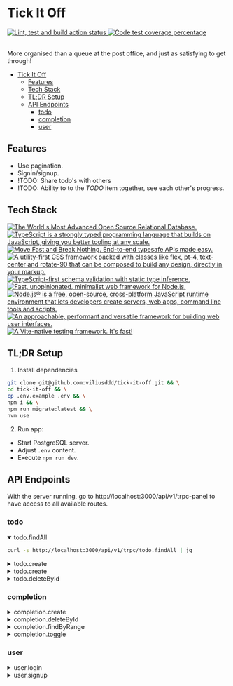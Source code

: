 # Tick It Off

<div align="left">
  <a href="https://github.com/viliusddd/tick-it-off/actions/workflows/deploy.yaml">
    <img
      title="Lint, test and build action status"
      src="https://github.com/viliusddd/tick-it-off/actions/workflows/deploy.yaml/badge.svg"
    >
  </a>
  <a href="https://codecov.io/gh/viliusddd/tick-it-off" >
    <img
      title="Code test coverage percentage"
      src="https://codecov.io/gh/viliusddd/tick-it-off/graph/badge.svg?token=6Flp5F3ty0"
    >
  </a>
</div><br>

More organised than a queue at the post office, and just as satisfying to get through!

- [Tick It Off](#tick-it-off)
  - [Features](#features)
  - [Tech Stack](#tech-stack)
  - [TL;DR Setup](#tldr-setup)
  - [API Endpoints](#api-endpoints)
    - [todo](#todo)
    - [completion](#completion)
    - [user](#user)

## Features

- Use pagination.
- Signin/signup.
- !TODO: Share todo's with others
- !TODO: Ability to to the *TODO* item together, see each other's progress.

## Tech Stack

<a href="https://postgresql.org">
  <img
    title="The World's Most Advanced Open Source Relational Database."
    src="https://shields.io/badge/PostgreSQL-4169e1.svg?logo=postgresql&logoColor=white"
  >
</a>
<a href="https://typescriptlang.org">
  <img
    title="TypeScript is a strongly typed programming language that builds on JavaScript, giving you better tooling at any scale."
    src="https://shields.io/badge/TypeScript-007ACC.svg?logo=typescript&logoColor=white"
    >
</a>
<a href="https://trpc.io">
  <img
    title="Move Fast and Break Nothing. End-to-end typesafe APIs made easy."
    src="https://shields.io/badge/tRPC-2596BE.svg?logo=trpc&logoColor=white"
  >
</a>
<a href="https://tailwindcss.com">
  <img
    title="A utility-first CSS framework packed with classes like flex, pt-4, text-center and rotate-90 that can be composed to build any design, directly in your markup."
    src="https://img.shields.io/badge/tailwindcss-0F172A?&logo=tailwindcss"
  >
</a>
<a href="https://zod.dev">
  <img
    title="TypeScript-first schema validation with static type inference."
    src="https://shields.io/badge/Zod-000000.svg?logo=Zod&logoColor=3068B7"
  >
</a>
<a href="https://expressjs.com">
  <img
    title="Fast, unopinionated, minimalist web framework for Node.js."
    src="https://shields.io/badge/Express.js-000000.svg?logo=express&logoColor=white"
  >
</a>
<a href="https://nodejs.org">
  <img
    title="Node.js® is a free, open-source, cross-platform JavaScript runtime environment that lets developers create servers, web apps, command line tools and scripts."
    src="https://shields.io/badge/Node.js-0D121C.svg?logo=node.js&logoColor=5FA04E"
  >
</a>
<a href="https://vuejs.org">
  <img
    title="An approachable, performant and versatile framework for building web user interfaces."
    src="https://shields.io/badge/Vue.js-35495E.svg?logo=vuedotjs&logoColor=4FC08D"
  >
</a>
<a href="https://vitest.dev">
  <img
    title="A Vite-native testing framework. It's fast!"
    src="https://shields.io/badge/Vitest-6E9F18.svg?logo=vitest&logoColor=FCC72B"
  >
</a>

## TL;DR Setup

1. Install dependencies

```sh
git clone git@github.com:viliusddd/tick-it-off.git && \
cd tick-it-off && \
cp .env.example .env && \
npm i && \
npm run migrate:latest && \
nvm use
```
2. Run app:
  - Start PostgreSQL server.
  - Adjust `.env` content.
  - Execute `npm run dev`.

## API Endpoints

With the server running, go to http://localhost:3000/api/v1/trpc-panel to have access to all available routes.

### todo

<details open>

<summary>todo.findAll</summary>

```sh
curl -s http://localhost:3000/api/v1/trpc/todo.findAll | jq
```

</details>

<details>

<summary>todo.create</summary>

> Need to login with user.login endpoint first and ant then pass the accessToken below.

```sh
curl -s http://localhost:3000/api/v1/trpc/todo.create \
  -H 'Content-Type: application/json' \
  -H 'Authorization: Bearer access-token-from-user-login' \
  -d '{"json": {"title": "bar"}}' | jq
```

</details>

<details>

<summary>todo.create</summary>

> Need to login with user.login endpoint first and ant then pass the accessToken below.

```sh
curl -s http://localhost:3000/api/v1/trpc/todo.update \
  -H 'Content-Type: application/json' \
  -H 'Authorization: Bearer access-token-from-user-login' \
  -d '{"json": {"id": 19, "title": "Foo bar baz"}}' | jq
```

</details>

<details>

<summary>todo.deleteById</summary>

```sh
curl -s http://localhost:3000/api/v1/trpc/todo.deleteById?batch=1 \
  -H "Content-Type: application/json" \
  -d '{"0": {"json": {"id": 1}}}' | jq
```

</details>

### completion

<details>

<summary>completion.create</summary>

```sh
curl -s http://localhost:3000/api/v1/trpc/completion.create \
  -H 'Content-Type: application/json' \
  -d '{"json": {"todoId": 7}}' | jq
```

</details>

<details>

<summary>completion.deleteById</summary>

```sh
curl -s http://localhost:3000/api/v1/trpc/completion.deleteById \
  -H 'Content-Type: application/json' \
  -d '{"json": {"todoId": 1}}' | jq
```

</details>

<details>

<summary>completion.findByRange</summary>

`date` is optional. By default it's current day.

```sh
N/A
```

</details>

<details>

<summary>completion.toggle</summary>

```sh
curl -s http://localhost:3000/api/v1/trpc/completion.toggle?batch=1 \
  -H 'Content-Type: application/json' \
  -d '{"0": {"json": {"todoId": 1}}}' | jq
```

</details>

### user

<details>

<summary>user.login</summary>

```sh
curl -s http://localhost:3000/api/v1/trpc/user.login \
  -H "Content-Type: application/json" \
  -d @- << EOF | jq
{
  "json": {
    "email": "foo@bar.baz",
    "password": "foobar123"
  }
}
EOF
```

</details>

<details>

<summary>user.signup</summary>

```sh
curl -s http://localhost:3000/api/v1/trpc/user.signup \
  -H "Content-Type: application/json" \
  -d @- << EOF | jq
{
  "json": {
    "firstName": "foo",
    "lastName": "bar",
    "email": "foo@bar.bazz",
    "password": "foobar123"
  }
}
EOF
```
